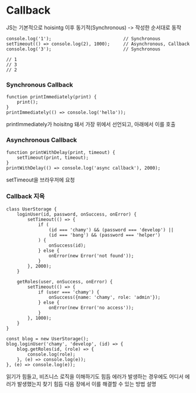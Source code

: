 # Callback

JS는 기본적으로 hoisintg 이후 동기적(Synchronous) -> 작성한 순서대로 동작

```
console.log('1');                           // Synchronous
setTimeout(() => console.log(2), 1000);     // Asynchronous, Callback
console.log('3');                           // Synchronous

// 1
// 3
// 2
```

### Synchronous Callback

```
function printImmediately(print) {
    print();
}
printImmediately(() => console.log('hello'));
```

printImmediately가 hoisitng 돼서 가장 위에서 선언되고, 아래에서 이를 호출

### Asynchronous Callback

```
function printWithDelay(print, timeout) {
    setTimeout(print, timeout);
}
printWithDelay(() => console.log('async callback'), 2000);
```

setTimeout을 브라우저에 요청

### Callback 지옥

```
class UserStorage {
    loginUser(id, password, onSuccess, onError) {
        setTimeout(() => {
            if (
                (id === 'chamy') && (password === 'develop') ||
                (id === 'bang') && (password === 'helper')
            ) {
                onSuccess(id);
            } else {
                onError(new Error('not found'));
            }
        }, 2000);
    }

    getRoles(user, onSuccess, onError) {
        setTimeout(() => {
            if (user === 'chamy') {
                onSuccess({name: 'chamy', role: 'admin'});
            } else {
                onError(new Error('no access'));
            }
        }, 1000);
    }
}

const blog = new UserStorage();
blog.loginUser('chamy', 'develop', (id) => {
    blog.getRoles(id, (role) => {
        console.log(role);
    }, (e) => console.log(e));
}, (e) => console.log(e));
```

읽기가 힘들고, 비즈니스 로직을 이해하기도 힘듬
에러가 발생하는 경우에도 어디서 에러가 발생했는지 찾기 힘듬
다음 장에서 이를 해결할 수 있는 방법 설명

